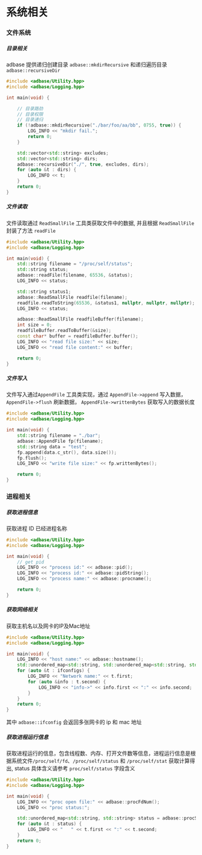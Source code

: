 # 系统相关

### 文件系统

##### 目录相关

adbase 提供递归创建目录 `adbase::mkdirRecursive` 和递归遍历目录 `adbase::recursiveDir`

```cpp
#include <adbase/Utility.hpp>
#include <adbase/Logging.hpp>

int main(void) {

    // 目录路劲
    // 目录权限
    // 目录递归
    if (!adbase::mkdirRecursive("./bar/foo/aa/bb", 0755, true)) {
        LOG_INFO << "mkdir fail.";
        return 0;
    }

    std::vector<std::string> excludes;
    std::vector<std::string> dirs;
    adbase::recursiveDir("./", true, excludes, dirs);
    for (auto &t : dirs) {
        LOG_INFO << t;
    }
    return 0;
}
```

##### 文件读取

文件读取通过 `ReadSmallFile` 工具类获取文件中的数据, 并且根据 `ReadSmallFile` 封装了方法 `readFile`

```cpp
#include <adbase/Utility.hpp>
#include <adbase/Logging.hpp>

int main(void) {
    std::string filename = "/proc/self/status";
    std::string status;
    adbase::readFile(filename, 65536, &status);
    LOG_INFO << status;

    std::string status1;
    adbase::ReadSmallFile readfile(filename);
    readfile.readToString(65536, &status1, nullptr, nullptr, nullptr);
    LOG_INFO << status;

    adbase::ReadSmallFile readfileBuffer(filename);
    int size = 0;
    readfileBuffer.readToBuffer(&size);
    const char* buffer = readfileBuffer.buffer();
    LOG_INFO << "read file size:" << size;
    LOG_INFO << "read file content:" << buffer;

    return 0;
}
```

##### 文件写入

文件写入通过`AppendFile` 工具类实现，通过 `AppendFile->append` 写入数据， `AppendFile->flush` 刷新数据， `AppendFile->writtenBytes` 获取写入的数据长度

```cpp
#include <adbase/Utility.hpp>
#include <adbase/Logging.hpp>

int main(void) {
    std::string filename = "./bar";
    adbase::AppendFile fp(filename);
    std::string data = "test";
    fp.append(data.c_str(), data.size());
    fp.flush();
    LOG_INFO << "write file size:" << fp.writtenBytes();

    return 0;
}
```

### 进程相关

##### 获取进程信息

获取进程 ID 已经进程名称

```cpp
#include <adbase/Utility.hpp>
#include <adbase/Logging.hpp>

int main(void) {
    // get pid
    LOG_INFO << "process id:" << adbase::pid();
    LOG_INFO << "process id:" << adbase::pidString();
    LOG_INFO << "process name:" << adbase::procname();

    return 0;
}
```

##### 获取网络相关

获取主机名以及网卡的IP及Mac地址

```cpp
#include <adbase/Utility.hpp>
#include <adbase/Logging.hpp>

int main(void) {
    LOG_INFO << "host name:" << adbase::hostname();
    std::unordered_map<std::string, std::unordered_map<std::string, std::string>> ifconfigs = adbase::ifconfig();
    for (auto &t : ifconfigs) {
        LOG_INFO << "Network name:" << t.first;
        for (auto &info : t.second) {
            LOG_INFO << "info->" << info.first << ":" << info.second;
        }
    }
    return 0;
}
```

其中 `adbase::ifconfig` 会返回多张网卡的 ip 和 mac 地址

##### 获取进程运行信息

获取进程运行的信息，包含线程数、内存、打开文件数等信息，进程运行信息是根据系统文件`/proc/self/fd`、`/proc/self/status` 和 `/proc/self/stat` 获取计算得出, status 具体含义请参考 `proc/self/status` 字段含义

```cpp
#include <adbase/Utility.hpp>
#include <adbase/Logging.hpp>

int main(void) {
    LOG_INFO << "proc open file:" << adbase::procFdNum();
    LOG_INFO << "proc status:";

    std::unordered_map<std::string, std::string> status = adbase::procStats();
    for (auto &t : status) {
        LOG_INFO << "   " << t.first << ":" << t.second;
    }
    return 0;
}
```
